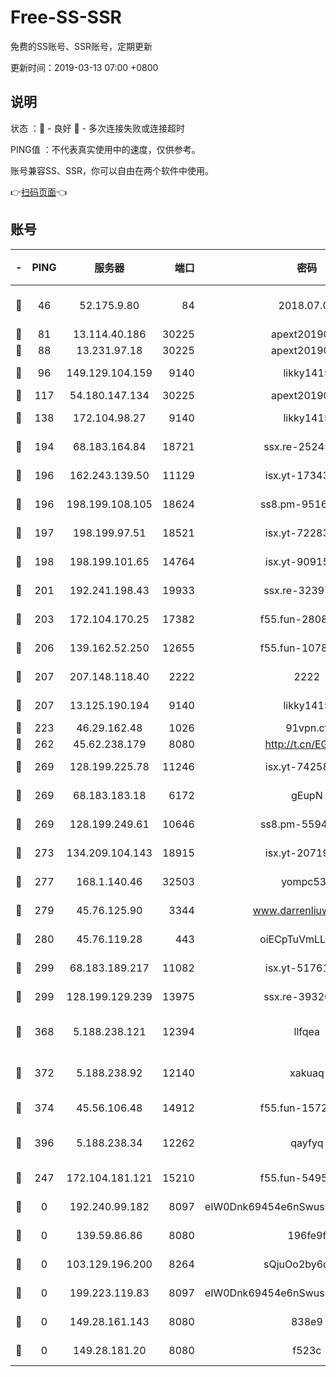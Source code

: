 # Free-SS-SSR

免费的SS账号、SSR账号，定期更新

更新时间：2019-03-13 07:00 +0800

## 说明

状态     ：🙂 - 良好 🙁 - 多次连接失败或连接超时

PING值   ：不代表真实使用中的速度，仅供参考。

账号兼容SS、SSR，你可以自由在两个软件中使用。

👉[扫码页面](https://liesauer.github.io/Free-SS-SSR/)👈

## 账号

|-|PING|服务器|端口|密码|加密方式|区域|
|:----:|:----:|:-----:|-----:|:----:|:----:|:----:|
|🙂|46|52.175.9.80|84|2018.07.07|chacha20-ietf-poly1305|HK|
|🙂|81|13.114.40.186|30225|apext2019006|chacha20|JP|
|🙂|88|13.231.97.18|30225|apext2019006|chacha20|JP|
|🙂|96|149.129.104.159|9140|likky1415|aes-256-cfb|HK|
|🙂|117|54.180.147.134|30225|apext2019006|chacha20|KR|
|🙂|138|172.104.98.27|9140|likky1415|aes-256-cfb|JP|
|🙂|194|68.183.164.84|18721|ssx.re-25245767|aes-256-cfb|US|
|🙂|196|162.243.139.50|11129|isx.yt-17343206|aes-256-cfb|US|
|🙂|196|198.199.108.105|18624|ss8.pm-95169618|aes-256-cfb|US|
|🙂|197|198.199.97.51|18521|isx.yt-72283147|aes-256-cfb|US|
|🙂|198|198.199.101.65|14764|isx.yt-90915141|aes-256-cfb|US|
|🙂|201|192.241.198.43|19933|ssx.re-32397443|aes-256-cfb|US|
|🙂|203|172.104.170.25|17382|f55.fun-28085888|aes-256-cfb|SG|
|🙂|206|139.162.52.250|12655|f55.fun-10786929|aes-256-cfb|SG|
|🙂|207|207.148.118.40|2222|2222|aes-256-cfb|SG|
|🙂|207|13.125.190.194|9140|likky1415|aes-256-cfb|KR|
|🙂|223|46.29.162.48|1026|91vpn.cf|rc4-md5|RU|
|🙂|262|45.62.238.179|8080|http://t.cn/EGJIyrl|rc4-md5|CA|
|🙂|269|128.199.225.78|11246|isx.yt-74258807|aes-256-cfb|SG|
|🙂|269|68.183.183.18|6172|gEupN|aes-256-cfb|SG|
|🙂|269|128.199.249.61|10646|ss8.pm-55944439|aes-256-cfb|SG|
|🙂|273|134.209.104.143|18915|isx.yt-20719198|aes-256-cfb|SG|
|🙂|277|168.1.140.46|32503|yompc535|aes-256-cfb|AU|
|🙂|279|45.76.125.90|3344|www.darrenliuwei.com|aes-256-cfb|AU|
|🙂|280|45.76.119.28|443|oiECpTuVmLLxk4Ts|aes-256-cfb|AU|
|🙂|299|68.183.189.217|11082|isx.yt-51761782|aes-256-cfb|SG|
|🙂|299|128.199.129.239|13975|ssx.re-39326956|aes-256-cfb|SG|
|🙂|368|5.188.238.121|12394|llfqea|chacha20-ietf-poly1305|BR|
|🙂|372|5.188.238.92|12140|xakuaq|chacha20-ietf-poly1305|BR|
|🙂|374|45.56.106.48|14912|f55.fun-15722464|aes-256-cfb|US|
|🙂|396|5.188.238.34|12262|qayfyq|chacha20-ietf-poly1305|BR|
|🙂|247|172.104.181.121|15210|f55.fun-54958208|aes-256-cfb|SG|
|🙁|0|192.240.99.182|8097|eIW0Dnk69454e6nSwuspv9DmS201tQ0D|aes-256-cfb|US|
|🙁|0|139.59.86.86|8080|196fe9f|aes-256-cfb|IN|
|🙁|0|103.129.196.200|8264|sQjuOo2by6oftqlp|aes-256-cfb|US|
|🙁|0|199.223.119.83|8097|eIW0Dnk69454e6nSwuspv9DmS201tQ0D|aes-256-cfb|US|
|🙁|0|149.28.161.143|8080|838e9|aes-256-cfb|AU|
|🙁|0|149.28.181.20|8080|f523c|aes-256-cfb|AU|
